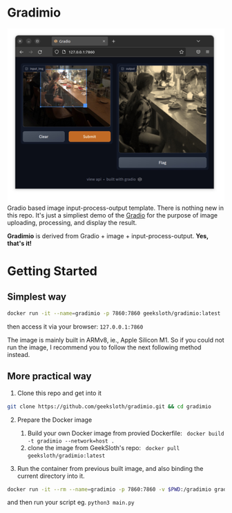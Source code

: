 # Gradimio
![Gradimio](static/ss.jpg "Gradimio screenshot")
Gradio based image input-process-output template.
There is nothing new in this repo.
It's just a simpliest demo of the [Gradio](https://gradio.app/ "Gradio") for the purpose of image uploading, processing, and display the result.

**Gradimio** is derived from Gradio + image + input-process-output.
**Yes, that's it!**

# Getting Started
## Simplest way
```bash
docker run -it --name=gradimio -p 7860:7860 geeksloth/gradimio:latest
```
then access it via your browser:
```127.0.0.1:7860```

The image is mainly built in ARMv8, ie., Apple Silicon M1. So if you could not run the image, I recommend you to follow the next following method instead.

## More practical way
1. Clone this repo and get into it
```bash
git clone https://github.com/geeksloth/gradimio.git && cd gradimio
```

2. Prepare the Docker image

    1. Build your own Docker image from provied Dockerfile:
``` docker build -t gradimio --network=host .```
    2. clone the image from GeekSloth's repo:
``` docker pull geeksloth/gradimio:latest```


3. Run the container from previous built image, and also binding the current directory into it.
```bash
docker run -it --rm --name=gradimio -p 7860:7860 -v $PWD:/gradimio gradimio:latest bash
```
and then run your script eg. ```python3 main.py```
